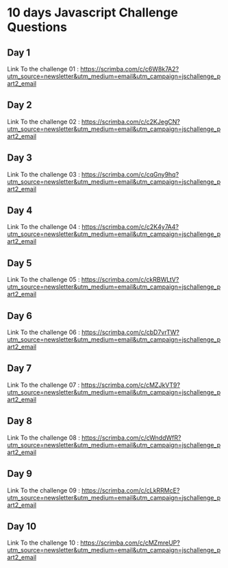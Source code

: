 # 10 days Javascript Challenge Questions

## Day 1

  Link To the challenge 01 : https://scrimba.com/c/c6W8k7A2?utm_source=newsletter&utm_medium=email&utm_campaign=jschallenge_part2_email
  
## Day 2
  
  Link To the challenge 02 : https://scrimba.com/c/c2KJegCN?utm_source=newsletter&utm_medium=email&utm_campaign=jschallenge_part2_email
  
## Day 3

  Link To the challenge 03 : https://scrimba.com/c/cqGny9hq?utm_source=newsletter&utm_medium=email&utm_campaign=jschallenge_part2_email
  

## Day 4

  Link To the challenge 04 : https://scrimba.com/c/c2K4y7A4?utm_source=newsletter&utm_medium=email&utm_campaign=jschallenge_part2_email
  

## Day 5

  Link To the challenge 05 : https://scrimba.com/c/ckRBWLtV?utm_source=newsletter&utm_medium=email&utm_campaign=jschallenge_part2_email


## Day 6

  Link To the challenge 06 : https://scrimba.com/c/cbD7vrTW?utm_source=newsletter&utm_medium=email&utm_campaign=jschallenge_part2_email
  

## Day 7

  Link To the challenge 07 : https://scrimba.com/c/cMZJkVT9?utm_source=newsletter&utm_medium=email&utm_campaign=jschallenge_part2_email
  

## Day 8

  Link To the challenge 08 : https://scrimba.com/c/cWnddWfR?utm_source=newsletter&utm_medium=email&utm_campaign=jschallenge_part2_email
  

## Day 9

  Link To the challenge 09 : https://scrimba.com/c/cLkRRMcE?utm_source=newsletter&utm_medium=email&utm_campaign=jschallenge_part2_email
  

## Day 10

  Link To the challenge 10 : https://scrimba.com/c/cMZmreUP?utm_source=newsletter&utm_medium=email&utm_campaign=jschallenge_part2_email
